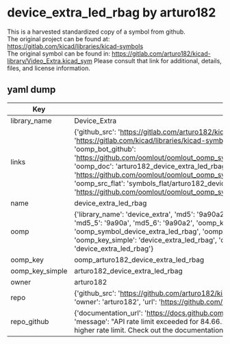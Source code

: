 # device_extra_led_rbag by arturo182  
This is a harvested standardized copy of a symbol from github.  
The original project can be found at:  
https://gitlab.com/kicad/libraries/kicad-symbols  
The original symbol can be found in:
https://gitlab.com/arturo182/kicad-library/Video_Extra.kicad_sym
Please consult that link for additional, details, files, and license information.  
## yaml dump  
| Key | Value |  
| --- | --- |  
| library_name | Device_Extra |  
| links | {'github_src': 'https://gitlab.com/arturo182/kicad-library/Video_Extra.kicad_sym', 'github_src_repo': 'https://gitlab.com/kicad/libraries/kicad-symbols', 'oomp_bot': 'arturo182_device_extra_led_rbag/working', 'oomp_bot_github': 'https://github.com/oomlout/oomlout_oomp_symbol_bot/tree/main/arturo182_device_extra_led_rbag/working', 'oomp_doc': 'arturo182_device_extra_led_rbag/working', 'oomp_doc_github': 'https://github.com/oomlout/oomlout_oomp_symbol_doc/tree/main/arturo182_device_extra_led_rbag/working', 'oomp_src_flat': 'symbols_flat/arturo182_device_extra_led_rbag/working', 'oomp_src_flat_github': 'https://github.com/oomlout/oomlout_oomp_symbol_src/tree/main/arturo182_device_extra_led_rbag/working'} |  
| name | device_extra_led_rbag |  
| oomp | {'library_name': 'device_extra', 'md5': '9a90a23bdca83d1e72d0aa5278e85c11', 'md5_10': '9a90a23bdc', 'md5_5': '9a90a', 'md5_6': '9a90a2', 'oomp_key': 'oomp_device_extra_led_rbag', 'oomp_key_extra': 'oomp_symbol_device_extra_led_rbag', 'oomp_key_full': 'oomp_symbol_device_extra_led_rbag_9a90a2', 'oomp_key_simple': 'device_extra_led_rbag', 'owner_name': 'arturo182', 'symbol_name': 'device_extra_led_rbag'} |  
| oomp_key | oomp_arturo182_device_extra_led_rbag |  
| oomp_key_simple | arturo182_device_extra_led_rbag |  
| owner | arturo182 |  
| repo | {'github_src': 'https://github.com/arturo182/kicad-library/Video_Extra.kicad_sym', 'name': 'kicad-library', 'owner': 'arturo182', 'url': 'https://github.com/arturo182/kicad-library'} |  
| repo_github | {'documentation_url': 'https://docs.github.com/rest/overview/resources-in-the-rest-api#rate-limiting', 'message': "API rate limit exceeded for 84.66.173.59. (But here's the good news: Authenticated requests get a higher rate limit. Check out the documentation for more details.)"} |  

